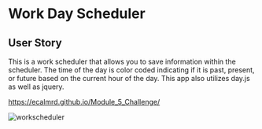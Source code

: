 # Work Day Scheduler

## User Story

This is a work scheduler that allows you to save information within the scheduler. The time of the day is color coded indicating if it is past, present, or future based on the current hour of the day. This app also utilizes day.js as well as jquery.

https://ecalmrd.github.io/Module_5_Challenge/

![workscheduler](https://user-images.githubusercontent.com/110567243/215023563-edbc5a74-500e-4ee2-8685-44f109bd8e7e.PNG)
